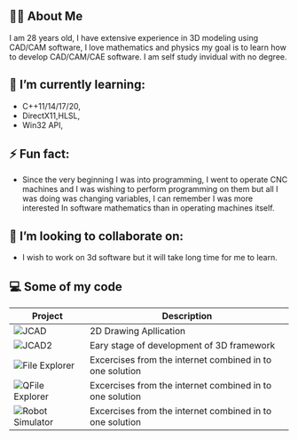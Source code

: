 ## 🙋‍♂️ About Me

I am 28 years old, I have extensive experience in 3D modeling using CAD/CAM software,
I love mathematics and physics my goal is to learn how to develop CAD/CAM/CAE software.
I am self study invidual with no degree.

## 🌱 I’m currently learning:

  - C++11/14/17/20,
  - DirectX11,HLSL,
  - Win32 API,
 

## ⚡ Fun fact:

  - Since the very beginning I was into programming, I went to operate CNC machines and I was wishing to perform programming on them but all I was doing was changing variables, I can remember I was more interested In software mathematics than in operating machines itself. 



## 👯 I’m looking to collaborate on:

  - I wish to work on 3d software but it will take long time for me to learn.



## 💻 Some of my code

| Project | Description |
| ------------- | ------------- |
| ![JCAD](https://github.com/oBornToCreateo/JezierCad)  | 2D Drawing Apllication  |
| ![JCAD2](https://github.com/oBornToCreateo/JCAD2)  | Eary stage of development of 3D framework  |
| ![File Explorer](https://github.com/oBornToCreateo/File_Explorer) | Excercises from the internet combined in to one solution  |
| ![QFile Explorer](https://github.com/oBornToCreateo/QT_FILE_Explorer) | Excercises from the internet combined in to one solution  |
| ![Robot Simulator](https://github.com/oBornToCreateo/WEB-EXCERCISES)  | Excercises from the internet combined in to one solution  |


<!--
- 💬 Ask me about ...
- 📫 How to reach me: ...
- 😄 Pronouns: ...
- ⚡ Fun fact: ...

- 👯 I’m looking to collaborate mostly on 3D Software:
  - Games,
  - CAD software,
  - Embedded Solutions

-->
